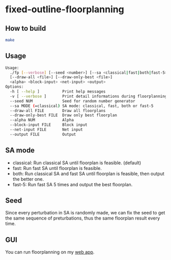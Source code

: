 # fixed-outline-floorplanning

## How to build

```sh
make
```

## Usage

```sh
Usage:
  ./fp [--verbose] [--seed <number>] [--sa <classical|fast|both|fast-5>]
  [--draw-all <file>] [--draw-only-best <file>]
  <alpha> <block-input> <net-input> <output>
Options:
  -h [ --help ]          Print help messages
  -v [ --verbose ]       Print detail informations during floorplanning
  --seed NUM             Seed for random number generator
  --sa MODE (=classical) SA mode: classical, fast, both or fast-5
  --draw-all FILE        Draw all floorplans
  --draw-only-best FILE  Draw only best floorplan
  --alpha NUM            Alpha
  --block-input FILE     Block input
  --net-input FILE       Net input
  --output FILE          Output
```

## SA mode
 - classical: Run classical SA until floorplan is feasible. (default)
 - fast: Run fast SA until floorplan is feasible.
 - both: Run classical SA and fast SA until floorplan is feasible, then
   output the better one.
 - fast-5: Run fast SA 5 times and output the best floorplan.
 
## Seed
Since every perturbation in SA is randomly made, we can fix the seed to
get the same sequence of preturbations, thus the same floorplan result
every time.

## GUI

You can run floorplanning on my [web app](https://b-star-tree.yhchang.me).
